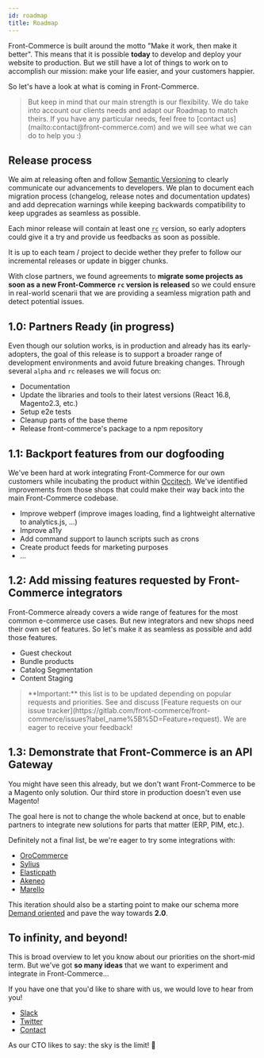 ```yaml
---
id: roadmap
title: Roadmap
---
```


Front-Commerce is built around the motto "Make it work, then make it better". This means that it is possible **today** to develop and deploy your website to production. But we still have a lot of things to work on to accomplish our mission: make your life easier, and your customers happier.

So let's have a look at what is coming in Front-Commerce.

<blockquote class="note">
But keep in mind that our main strength is our flexibility. We do take into account our clients needs and adapt our Roadmap to match theirs. If you have any particular needs, feel free to [contact us](mailto:contact@front-commerce.com) and we will see what we can do to help you :)
</blockquote>

## Release process

We aim at releasing often and follow [Semantic Versioning](https://semver.org) to clearly communicate our advancements to developers. We plan to document each migration process (changelog, release notes and documentation updates) and add deprecation warnings while keeping backwards compatibility to keep upgrades as seamless as possible.

Each minor release will contain at least one <abbr title="release candidate">`rc`</abbr> version, so early adopters could give it a try and provide us feedbacks as soon as possible.

It is up to each team / project to decide wether they prefer to follow our incremental releases or update in bigger chunks.

With close partners, we found agreements to **migrate some projects as soon as a new Front-Commerce `rc` version is released** so we could ensure in real-world scenarii that we are providing a seamless migration path and detect potential issues.

## 1.0: Partners Ready (in progress)

Even though our solution works, is in production and already has its early-adopters, the goal of this release is to support a broader range of development environments and avoid future breaking changes.
Through several `alpha` and `rc` releases we will focus on:

* Documentation
* Update the libraries and tools to their latest versions (React 16.8, Magento2.3, etc.)
* Setup e2e tests
* Cleanup parts of the base theme
* Release front-commerce's package to a npm repository

## 1.1: Backport features from our dogfooding

We've been hard at work integrating Front-Commerce for our own customers while incubating the product within [Occitech](https://www.occitech.fr). We've identified improvements from those shops that could make their way back into the main Front-Commerce codebase.

* Improve webperf (improve images loading, find a lightweight alternative to analytics.js, ...)
* Improve a11y
* Add command support to launch scripts such as crons
* Create product feeds for marketing purposes
* ...

## 1.2: Add missing features requested by Front-Commerce integrators

Front-Commerce already covers a wide range of features for the most common e-commerce use cases. But new integrators and new shops need their own set of features. So let's make it as seamless as possible and add those features.

* Guest checkout
* Bundle products
* Catalog Segmentation
* Content Staging

<blockquote class="note">
**Important:** this list is to be updated depending on popular requests and priorities.
See and discuss [Feature requests on our issue tracker](https://gitlab.com/front-commerce/front-commerce/issues?label_name%5B%5D=Feature+request). We are eager to receive your feedback!
</blockquote>

## 1.3: Demonstrate that Front-Commerce is an API Gateway

You might have seen this already, but we don't want Front-Commerce to be a Magento only solution. Our third store in production doesn't even use Magento!

The goal here is not to change the whole backend at once, but to enable partners to integrate new solutions for parts that matter (ERP, PIM, etc.).

Definitely not a final list, be we're eager to try some integrations with:

* [OroCommerce](https://oroinc.com/b2b-ecommerce/)
* [Sylius](https://sylius.com/)
* [Elasticpath](https://www.elasticpath.com/)
* [Akeneo](https://www.akeneo.com/)
* [Marello](https://www.marello.com/)

This iteration should also be a starting point to make our schema more [Demand oriented](https://principledgraphql.com/agility#4-abstract-demand-oriented-schema) and pave the way towards **2.0**.

## To infinity, and beyond!

This is broad overview to let you know about our priorities on the short-mid term. But we've got **so many ideas** that we want to experiment and integrate in Front-Commerce...

If you have one that you'd like to share with us, we would love to hear from you!

* [Slack](https://join.slack.com/t/front-commerce/shared_invite/enQtMzI2OTEyMDYzOTkxLWEzODg2NjM5MmVhNGUwODE0OTI4MWMwYTcxZWZkNzE1YjU4MzRlZmQ0YWY5NDNkZWM0ZGMzMGQ4NDc4OTgxMTU)
* [Twitter](https://twitter.com/Front_Commerce)
* [Contact](mailto:contact@front-commerce.com)

As our CTO likes to say: the sky is the limit! 🌈
